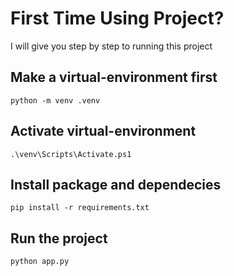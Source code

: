 # First Time Using Project?

I will give you step by step to running this project

## Make a virtual-environment first

`python -m venv .venv`

## Activate virtual-environment

`.\venv\Scripts\Activate.ps1`

## Install package and dependecies

`pip install -r requirements.txt`

## Run the project

`python app.py`
